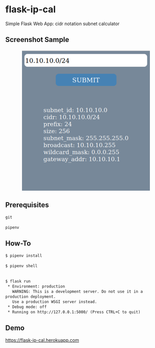 # flask-ip-cal

Simple Flask Web App: cidr notation subnet calculator

## Screenshot Sample
<p align="center">
<img src="https://github.com/ayerland/flask-ip-cal/blob/master/static/demo-image.png" width="400" />


## Prerequisites
```
git

pipenv
```


## How-To 

```
$ pipenv install

$ pipenv shell


$ flask run                                                                
 * Environment: production
   WARNING: This is a development server. Do not use it in a production deployment.
   Use a production WSGI server instead.
 * Debug mode: off
 * Running on http://127.0.0.1:5000/ (Press CTRL+C to quit)

```

## Demo

https://flask-ip-cal.herokuapp.com


